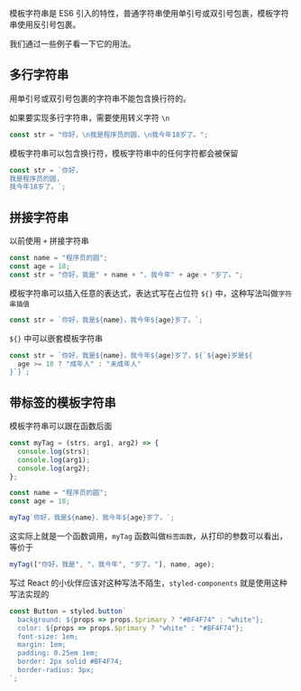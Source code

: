 模板字符串是 ES6 引入的特性，普通字符串使用单引号或双引号包裹，模板字符串使用反引号包裹。

我们通过一些例子看一下它的用法。

## 多行字符串

用单引号或双引号包裹的字符串不能包含换行符的。

如果要实现多行字符串，需要使用转义字符 `\n`

```js
const str = "你好，\n我是程序员的圆，\n我今年18岁了。";
```

模板字符串可以包含换行符，模板字符串中的任何字符都会被保留

```js
const str = `你好，
我是程序员的圆，
我今年18岁了。`;
```

## 拼接字符串

以前使用 `+` 拼接字符串

```js
const name = "程序员的圆";
const age = 18;
const str = "你好，我是" + name + "，我今年" + age + "岁了。";
```

模板字符串可以插入任意的表达式，表达式写在占位符 `${}` 中，这种写法叫做`字符串插值`

```js
const str = `你好，我是${name}，我今年${age}岁了。`;
```

`${}` 中可以嵌套模板字符串

```js
const str = `你好，我是${name}，我今年${age}岁了，${`${age}岁是${
  age >= 18 ? "成年人" : "未成年人"
}`}`;
```

## 带标签的模板字符串

模板字符串可以跟在函数后面

```js
const myTag = (strs, arg1, arg2) => {
  console.log(strs);
  console.log(arg1);
  console.log(arg2);
};

const name = "程序员的圆";
const age = 18;

myTag`你好，我是${name}，我今年${age}岁了。`;
```

这实际上就是一个函数调用，`myTag` 函数叫做`标签函数`，从打印的参数可以看出，等价于

```js
myTag(["你好，我是", "，我今年", "岁了。"], name, age);
```

写过 React 的小伙伴应该对这种写法不陌生，`styled-components` 就是使用这种写法实现的

```js
const Button = styled.button`
  background: ${props => props.$primary ? "#BF4F74" : "white"};
  color: ${props => props.$primary ? "white" : "#BF4F74"};
  font-size: 1em;
  margin: 1em;
  padding: 0.25em 1em;
  border: 2px solid #BF4F74;
  border-radius: 3px;
`;
```
